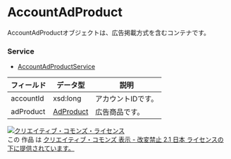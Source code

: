 # AccountAdProduct
AccountAdProductオブジェクトは、広告掲載方式を含むコンテナです。
### Service
+ [AccountAdProductService](../services/AccountAdProductService.md)

| フィールド | データ型 | 説明 | 
|---|---|---|
| accountId| xsd:long| アカウントIDです。 |
| adProduct| <a href="./AdProduct.md">AdProduct</a>| 広告商品です。 |
<a rel="license" href="http://creativecommons.org/licenses/by-nd/2.1/jp/"><img alt="クリエイティブ・コモンズ・ライセンス" style="border-width:0" src="https://i.creativecommons.org/l/by-nd/2.1/jp/88x31.png" /></a><br />この 作品 は <a rel="license" href="http://creativecommons.org/licenses/by-nd/2.1/jp/">クリエイティブ・コモンズ 表示 - 改変禁止 2.1 日本 ライセンスの下に提供されています。</a>
